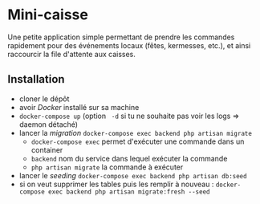 # Mini-caisse

Une petite application simple permettant de prendre les commandes rapidement pour des événements locaux (fêtes, kermesses, etc.), et ainsi raccourcir la file d'attente aux caisses.

## Installation

- cloner le dépôt
- avoir _Docker_ installé sur sa machine
- `docker-compose up` (option ` -d` si tu ne souhaite pas voir les logs => daemon détaché)
- lancer la _migration_ `docker-compose exec backend php artisan migrate`
  - `docker-compose exec` permet d'exécuter une commande dans un container
  - `backend` nom du service dans lequel exécuter la commande
  - `php artisan migrate` la commande à exécuter
- lancer le _seeding_ `docker-compose exec backend php artisan db:seed`
- si on veut supprimer les tables puis les remplir à nouveau : `docker-compose exec backend php artisan migrate:fresh --seed`